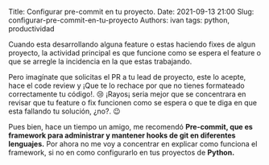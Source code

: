 Title: Configurar pre-commit en tu proyecto.
Date: 2021-09-13 21:00
Slug: configurar-pre-commit-en-tu-proyecto
Authors: ivan
tags: python, productividad



Cuando esta desarrollando alguna feature o estas haciendo fixes de algun proyecto, la actividad principal es que funcione como se espera el feature o que se arregle la incidencia en la que estas trabajando.

Pero imagínate que solicitas el PR a tu lead de proyecto, este lo acepte, hace el code review y ¡Que te lo rechace por que no tienes formateado correctamente tu código!. 😢 ¡Rayos¡ seria mejor que se concentrara en revisar que tu feature o fix funcionen como se espera o que te diga en que esta fallando tu solución, ¿no?. 😉

Pues bien, hace un tiempo un amigo, me recomendó **Pre-commit, que es framework para administrar y mantener hooks de git en diferentes lenguajes.** Por ahora no me voy a concentrar en explicar como funciona el framework, si no en como configurarlo en tus proyectos de **Python.**



